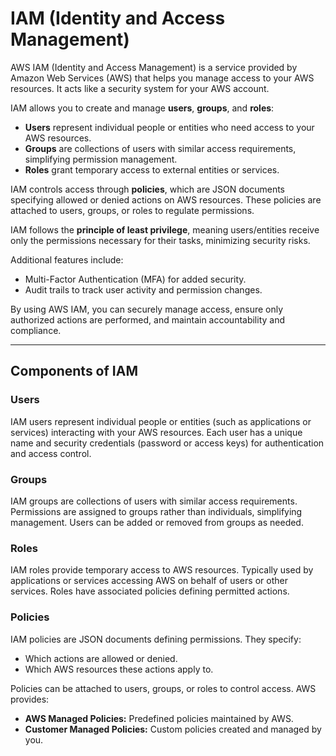# IAM (Identity and Access Management)

AWS IAM (Identity and Access Management) is a service provided by Amazon Web Services (AWS) that helps you manage access to your AWS resources. It acts like a security system for your AWS account.

IAM allows you to create and manage **users**, **groups**, and **roles**:

- **Users** represent individual people or entities who need access to your AWS resources.
- **Groups** are collections of users with similar access requirements, simplifying permission management.
- **Roles** grant temporary access to external entities or services.

IAM controls access through **policies**, which are JSON documents specifying allowed or denied actions on AWS resources. These policies are attached to users, groups, or roles to regulate permissions.

IAM follows the **principle of least privilege**, meaning users/entities receive only the permissions necessary for their tasks, minimizing security risks.

Additional features include:
- Multi-Factor Authentication (MFA) for added security.
- Audit trails to track user activity and permission changes.

By using AWS IAM, you can securely manage access, ensure only authorized actions are performed, and maintain accountability and compliance.

---

## Components of IAM

### Users
IAM users represent individual people or entities (such as applications or services) interacting with your AWS resources. Each user has a unique name and security credentials (password or access keys) for authentication and access control.

### Groups
IAM groups are collections of users with similar access requirements. Permissions are assigned to groups rather than individuals, simplifying management. Users can be added or removed from groups as needed.

### Roles
IAM roles provide temporary access to AWS resources. Typically used by applications or services accessing AWS on behalf of users or other services. Roles have associated policies defining permitted actions.

### Policies
IAM policies are JSON documents defining permissions. They specify:
- Which actions are allowed or denied.
- Which AWS resources these actions apply to.

Policies can be attached to users, groups, or roles to control access. AWS provides:
- **AWS Managed Policies:** Predefined policies maintained by AWS.
- **Customer Managed Policies:** Custom policies created and managed by you.
